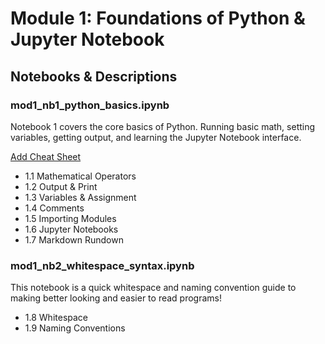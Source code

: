 # Module 1: Foundations of Python & Jupyter Notebook

## Notebooks & Descriptions

### mod1_nb1_python_basics.ipynb

Notebook 1 covers the core basics of Python. Running basic math, setting variables, getting output, and learning the Jupyter Notebook interface.

[Add Cheat Sheet]()

- 1.1 Mathematical Operators
- 1.2 Output & Print
- 1.3 Variables & Assignment
- 1.4 Comments
- 1.5 Importing Modules
- 1.6 Jupyter Notebooks
- 1.7 Markdown Rundown

### mod1_nb2_whitespace_syntax.ipynb

This notebook is a quick whitespace and naming convention guide to making better looking and easier to read programs!

- 1.8 Whitespace
- 1.9 Naming Conventions
